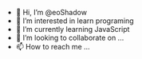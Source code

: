 - 👋 Hi, I’m @eoShadow
- 👀 I’m interested in learn programing 
- 🌱 I’m currently learning JavaScript 
- 💞️ I’m looking to collaborate on ...
- 📫 How to reach me ...

<!---
eoShadow/eoShadow is a ✨ special ✨ repository because its `README.md` (this file) appears on your GitHub profile.
You can click the Preview link to take a look at your changes.
--->
